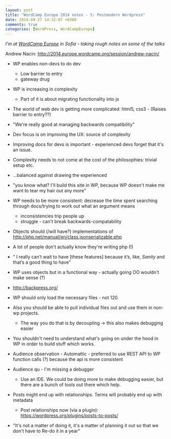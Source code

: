 ```yaml
---
layout: post
title: "WordCamp Europe 2014 notes - 5: Postmodern Wordpress"
date: 2014-09-27 14:32:07 +0300
comments: true
categories: [WordPress, WordCampEurope]
---
```


_I'm at [WordCamp Europe](http://2014.europe.wordcamp.org/) in Sofia - taking rough notes on some of the talks_

Andrew Nacin: http://2014.europe.wordcamp.org/session/andrew-nacin/

* WP enables non-devs to do dev
  * Low barrier to entry
  * gateway drug
* WP is increasing in complexity
  * Part of it is about migrating functionality into js
* The world of web dev is getting more complicated: html5, css3 - (Raises barrier to entry??)
* "We're really good at managing backwards compatibility"
* Dev focus is on improving the UX: source of complexity
* Improving docs for devs is important - experienced devs forget that it's an issue.
* Complexity needs to not come at the cost of the philosophies: trivial setup etc.
* ...balanced against drawing the experienced
* "you know what? I'll build this site in WP, because WP doesn't make me want to tear my hair out any more"
* WP needs to be more consistent: decrease the time spent searching through docs/trying to work out what an argument means
  * inconsistencies trip people up
  * struggle - can't break backwards-compatability
* Objects should (/will have?) implementations of http://php.net/manual/en/class.jsonserializable.php
* A lot of people don't actually know they're writing php (!)
* “ I really can’t wait to have [these features] because it’s, like, *Sanity* and that’s a good thing to have”
* WP uses objects but in a functional way - actually going OO wouldn't make sense (?)
* http://backpress.org/
* WP should only load the necessary files - not 120.
* Also you should be able to pull individual files out and use them in non-wp projects.
  * The way you do that is by decoupling -> this also makes debugging easier
* You shouldn't need to understand what's going on under the hood in WP in order to build stuff which works.

* Audience observation - Automattic - preferred to use REST API to WP function calls (?) because the api is more consistent

* Audience qu - I'm missing a debugger
  * Use an IDE. We could be doing more to make debugging easier, but there are a bunch of tools out there which help.
* Posts might end up with relationships. Terms will probably end up with metadata
  * Post relationships now (via a plugin): https://wordpress.org/plugins/posts-to-posts/

* "It's not a matter of doing it, it's a matter of planning it out so that we don't have to Re-do it in a year"